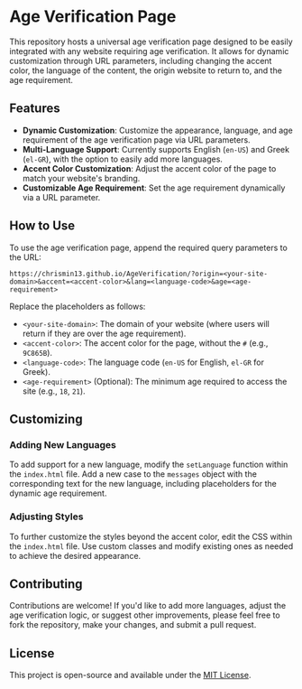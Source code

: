 # Age Verification Page

This repository hosts a universal age verification page designed to be easily integrated with any website requiring age verification. It allows for dynamic customization through URL parameters, including changing the accent color, the language of the content, the origin website to return to, and the age requirement.

## Features

- **Dynamic Customization**: Customize the appearance, language, and age requirement of the age verification page via URL parameters.
- **Multi-Language Support**: Currently supports English (`en-US`) and Greek (`el-GR`), with the option to easily add more languages.
- **Accent Color Customization**: Adjust the accent color of the page to match your website's branding.
- **Customizable Age Requirement**: Set the age requirement dynamically via a URL parameter.

## How to Use

To use the age verification page, append the required query parameters to the URL:

```
https://chrismin13.github.io/AgeVerification/?origin=<your-site-domain>&accent=<accent-color>&lang=<language-code>&age=<age-requirement>
```

Replace the placeholders as follows:
- `<your-site-domain>`: The domain of your website (where users will return if they are over the age requirement).
- `<accent-color>`: The accent color for the page, without the `#` (e.g., `9C865B`).
- `<language-code>`: The language code (`en-US` for English, `el-GR` for Greek).
- `<age-requirement>` (Optional): The minimum age required to access the site (e.g., `18`, `21`).

## Customizing

### Adding New Languages

To add support for a new language, modify the `setLanguage` function within the `index.html` file. Add a new case to the `messages` object with the corresponding text for the new language, including placeholders for the dynamic age requirement.

### Adjusting Styles

To further customize the styles beyond the accent color, edit the CSS within the `index.html` file. Use custom classes and modify existing ones as needed to achieve the desired appearance.

## Contributing

Contributions are welcome! If you'd like to add more languages, adjust the age verification logic, or suggest other improvements, please feel free to fork the repository, make your changes, and submit a pull request.

## License

This project is open-source and available under the [MIT License](LICENSE).
